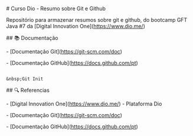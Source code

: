 

\# Curso Dio - Resumo sobre Git e Github



Repositório para armazenar resumos sobre git e github, do bootcamp GFT Java #7 da \[Digital Innovation One](https://www.dio.me/)



\## 📚 Documentação

\- \[Documentação Git](https://git-scm.com/doc)

\- \[Documentação GitHub](https://docs.github.com/pt)



```

&nbsp;Git Init

```





\## 🔍 Referencias

\- \[Digital Innovation One](https://www.dio.me/) - Plataforma Dio

\- \[Documentação Git](https://git-scm.com/doc)

\- \[Documentação GitHub](https://docs.github.com/pt)



